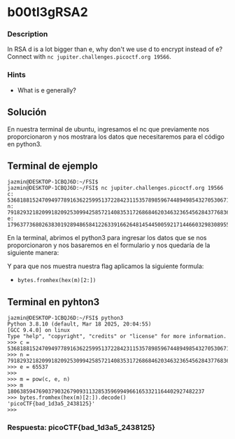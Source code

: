 # b00tl3gRSA2

### Description

In RSA d is a lot bigger than e, why don't we use d to encrypt instead of e? Connect with `nc jupiter.challenges.picoctf.org 19566`.

### Hints

* What is e generally?

## Solución

En nuestra terminal de ubuntu, ingresamos el nc que previamente nos proporcionaron y nos mostrara los datos que necesitaremos para el código en python3.

## Terminal de ejemplo

```
jazmin@DESKTOP-1CBQJ6D:~/FSI$
jazmin@DESKTOP-1CBQJ6D:~/FSI$ nc jupiter.challenges.picoctf.org 19566
c: 53681881524709497789163622599513722842311535789859674489498543270530671308028575952668171318619112856282248325551326187424685281522435129911163453882658533078770291888326208467549918125965917035948949046805151089320116045333827431240241642861761920621789037857070627346222485326129194533399022068496708738879
n: 79182932182099182092530994258572140835317268684620346323654562843776836790720256286846148171407191198632653473613410616935741493714310566295380640355633948544556208317705780274012452855283133569147629054502493451899943300039160915232038887182222132607695399744146809836015687664923982239240464989151567171027
e: 17963773680263830192894865841226339166264814544500592171446603298308955390152566801544601233081802931798377891049089660079048545532208820966472669801906789757276223634421493743024524403917470329480321244803138627167681594995058168317186880609126643636243890252946655849063477441764512094505958943573497275553
```

En la terminal, abrimos el python3 para ingresar los datos que se nos proporcionaron y nos basaremos en el formulario y nos quedaría de la siguiente manera:

Y para que nos muestra nuestra flag aplicamos la siguiente formula:

* `bytes.fromhex(hex(m)[2:])`

## Terminal en pyhton3

```
jazmin@DESKTOP-1CBQJ6D:~/FSI$ python3
Python 3.8.10 (default, Mar 18 2025, 20:04:55)
[GCC 9.4.0] on linux
Type "help", "copyright", "credits" or "license" for more information.
>>> c = 53681881524709497789163622599513722842311535789859674489498543270530671308028575952668171318619112856282248325551326187424685281522435129911163453882658533078770291888326208467549918125965917035948949046805151089320116045333827431240241642861761920621789037857070627346222485326129194533399022068496708738879
>>> n = 79182932182099182092530994258572140835317268684620346323654562843776836790720256286846148171407191198632653473613410616935741493714310566295380640355633948544556208317705780274012452855283133569147629054502493451899943300039160915232038887182222132607695399744146809836015687664923982239240464989151567171027
>>> e = 65537
>>>
>>> m = pow(c, e, n)
>>> m
180638594769037903267909311328535969949661653321164402927482237
>>> bytes.fromhex(hex(m)[2:]).decode()
'picoCTF{bad_1d3a5_2438125}'
>>>
```

### Respuesta: picoCTF{bad_1d3a5_2438125}